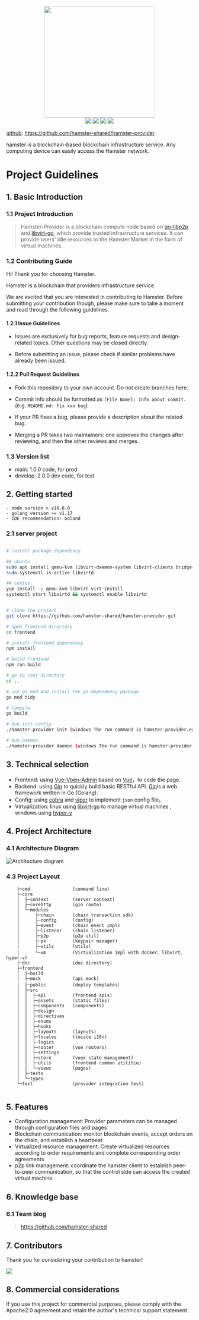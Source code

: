 <div align=center>
<img src="./doc/logo-300.png" width=300" height="300" />
</div>
<div align=center>
<img src="https://img.shields.io/badge/golang-1.17-blue"/>
<img src="https://img.shields.io/badge/gin-1.7.4-lightBlue"/>
<img src="https://img.shields.io/badge/vue--vben--admin-2.8.0-brightgreen"/>
<img src="https://img.shields.io/badge/go--libp2p-1.5.2-red"/>
</div>


[github](https://github.com/hamster-shared/hamster-provider): https://github.com/hamster-shared/hamster-provider

hamster is a blockchain-based blockchain infrastructure service. Any computing device can easily access the Hamster network.

# Project Guidelines

## 1. Basic Introduction

### 1.1 Project Introduction

> Hamster-Provider is a blockchain compute node based on [go-libp2p](https://github.com/libp2p/go-libp2p.git) and [libvirt-go](https://github.com/libvirt/libvirt-go), which provide trusted infrastructure services. It can provide users' idle resources to the Hamster Market in the form of virtual machines.

### 1.2 Contributing Guide

Hi! Thank you for choosing Hamster.

Hamster is a blockchain that providers infrastructure service.

We are excited that you are interested in contributing to Hamster. Before submitting your contribution though, please make sure to take a moment and read through the following guidelines.

#### 1.2.1 Issue Guidelines

- Issues are exclusively for bug reports, feature requests and design-related topics. Other questions may be closed directly.

- Before submitting an issue, please check if similar problems have already been issued.

#### 1.2.2 Pull Request Guidelines

- Fork this repository to your own account. Do not create branches here.

- Commit info should be formatted as `[File Name]: Info about commit.` (e.g. `README.md: Fix xxx bug`)

- If your PR fixes a bug, please provide a description about the related bug.

- Merging a PR takes two maintainers: one approves the changes after reviewing, and then the other reviews and merges.

### 1.3 Version list

- main: 1.0.0 code, for prod
- develop: 2.0.0 dev code, for test

## 2. Getting started

```
- node version > v16.0.0
- golang version >= v1.17
- IDE recommendation: Goland
```

### 2.1 server project

```bash

# install package dependency

## ubuntu
sudo apt install qemu-kvm libvirt-daemon-system libvirt-clients bridge-utils virtinst virt-manager
sudo systemctl is-active libvirtd

## centos
yum install -y qemu-kvm libvirt virt-install
systemctl start libvirtd && systemctl enable libvirtd


# clone the project
git clone https://github.com/hamster-shared/hamster-provider.git

# open frontend directory
cd frontend

# install frontend dependency
npm install

# build frontend 
npm run build

# go to root directory
cd ..

# use go mod And install the go dependency package
go mod tidy

# Compile 
go build

# Run init config
./hamster-provider init (windows The run command is hamster-provider.exe)

# Run Daemon 
./hamster-provider daemon (windows The run command is hamster-provider.exe)

```


## 3. Technical selection

- Frontend: using [Vue-Vben-Admin](https://github.com/vbenjs/vue-vben-admin) based on [Vue](https://vuejs.org)，to code the page.
- Backend: using [Gin](https://gin-gonic.com/) to quickly build basic RESTful API. [Gin](https://gin-gonic.com/)is a web framework written in Go (Golang).
- Config: using [cobra](https://github.com/spf13/cobra) and [viper](https://github.com/spf13/viper) to implement `json` config file。
- Virtualization: linux using [libvirt-go](https://github.com/libvirt/libvirt-go) to manage virtual machines , windows using [hyper-v](https://docs.microsoft.com/en-us/virtualization/hyper-v-on-windows/) 

## 4. Project Architecture

### 4.1 Architecture Diagram

![Architecture diagram](./doc/hamster-provider-Architecture-Diagram.png)


### 4.3 Project Layout

```       
    ├─cmd                (command line)
    ├─core
    │  ├─context         (server context)
    │  ├─corehttp        (gin route) 
    │  └─modules      
    │      ├─chain       (chain transaction sdk)
    │      ├─config      (config)
    │      ├─event       (chain event impl) 
    │      ├─listener    (chain listener)
    │      ├─p2p         (p2p util)
    │      ├─pk          (keypair manager)
    │      ├─utils       (utils)
    │      └─vm          (Virtualization impl with docker、libvirt、hyper-v)
    ├─doc                (doc directory)
    ├─frontend        
    │  ├─build           
    │  ├─mock            (api mock) 
    │  ├─public          (deploy templates）
    │  ├─src
    │  │  ├─api          (frontend apis)
    │  │  ├─assets       (static files)
    │  │  ├─components   (components)
    │  │  ├─design
    │  │  ├─directives
    │  │  ├─enums
    │  │  ├─hooks
    │  │  ├─layouts      (layouts)
    │  │  ├─locales      (locale i18n)
    │  │  ├─logics       
    │  │  ├─router       (vue routers)
    │  │  ├─settings     
    │  │  ├─store        (vuex state management)  
    │  │  ├─utils        (frontend common utilitie)
    │  │  └─views        (pages)
    │  ├─tests
    │  └─types
    └─test               (provider integration test)
            

```

## 5. Features

- Configuration management: Provider parameters can be managed through configuration files and pages
- Blockchain communication: monitor blockchain events, accept orders on the chain, and establish a heartbeat
- Virtualized resource management: Create virtualized resources according to order requirements and complete corresponding order agreements
- p2p link management: coordinate the hamster client to establish peer-to-peer communication, so that the control side can access the created virtual machine

## 6. Knowledge base

### 6.1 Team blog

> https://github.com/hamster-shared
>


## 7. Contributors

Thank you for considering your contribution to hamster!

<a href="https://github.com/hamster-shared/hamster-provider/graphs/contributors">
  <img src="https://contrib.rocks/image?repo=hamster-shared/hamster-provider" />
</a>

## 8. Commercial considerations

If you use this project for commercial purposes, please comply with the Apache2.0 agreement and retain the author's technical support statement.
